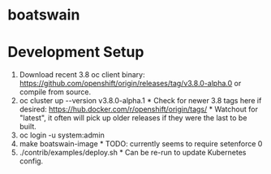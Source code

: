 # boatswain

# Development Setup

  1. Download recent 3.8 oc client binary: https://github.com/openshift/origin/releases/tag/v3.8.0-alpha.0 or compile from source.
  1. oc cluster up --version v3.8.0-alpha.1
    * Check for newer 3.8 tags here if desired: https://hub.docker.com/r/openshift/origin/tags/
    * Watchout for "latest", it often will pick up older releases if they were the last to be built.
  1. oc login -u system:admin
  1. make boatswain-image
    * TODO: currently seems to require setenforce 0
  1. ./contrib/examples/deploy.sh
    * Can be re-run to update Kubernetes config.
